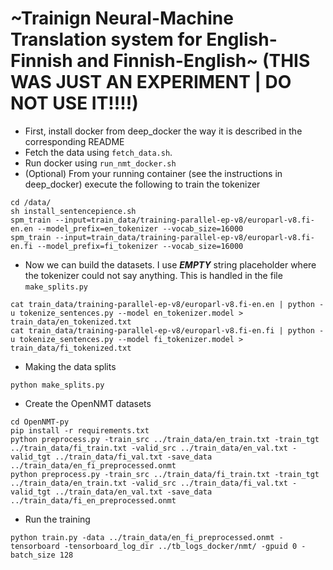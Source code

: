 # ~Trainign Neural-Machine Translation system for English-Finnish and Finnish-English~ (THIS WAS JUST AN EXPERIMENT | DO NOT USE IT!!!!)
* First, install docker from deep_docker the way it is described in the corresponding README
* Fetch the data using `fetch_data.sh`.
* Run docker using `run_nmt_docker.sh`
* (Optional) From your running container (see the instructions in deep_docker) execute the following to train the tokenizer
```
cd /data/
sh install_sentencepience.sh
spm_train --input=train_data/training-parallel-ep-v8/europarl-v8.fi-en.en --model_prefix=en_tokenizer --vocab_size=16000
spm_train --input=train_data/training-parallel-ep-v8/europarl-v8.fi-en.fi --model_prefix=fi_tokenizer --vocab_size=16000

```
* Now we can build the datasets. I use ___EMPTY___ string placeholder where the tokenizer could not say anything. This is handled in the file `make_splits.py`
```
cat train_data/training-parallel-ep-v8/europarl-v8.fi-en.en | python -u tokenize_sentences.py --model en_tokenizer.model > train_data/en_tokenized.txt
cat train_data/training-parallel-ep-v8/europarl-v8.fi-en.fi | python -u tokenize_sentences.py --model fi_tokenizer.model > train_data/fi_tokenized.txt
```
* Making the data splits

```
python make_splits.py
```

* Create the OpenNMT datasets

```
cd OpenNMT-py
pip install -r requirements.txt
python preprocess.py -train_src ../train_data/en_train.txt -train_tgt ../train_data/fi_train.txt -valid_src ../train_data/en_val.txt -valid_tgt ../train_data/fi_val.txt -save_data ../train_data/en_fi_preprocessed.onmt
python preprocess.py -train_src ../train_data/fi_train.txt -train_tgt ../train_data/en_train.txt -valid_src ../train_data/fi_val.txt -valid_tgt ../train_data/en_val.txt -save_data ../train_data/fi_en_preprocessed.onmt
```

* Run the training

```
python train.py -data ../train_data/en_fi_preprocessed.onmt -tensorboard -tensorboard_log_dir ../tb_logs_docker/nmt/ -gpuid 0 -batch_size 128
```

